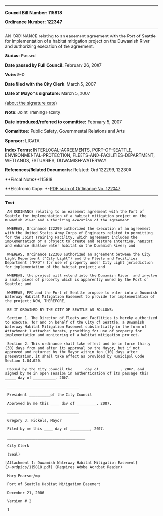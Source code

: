 

********

**Council Bill Number: 115818**
   
**Ordinance Number: 122347**
********

 AN ORDINANCE relating to an easement agreement with the Port of Seattle for implementation of a habitat mitigation project on the Duwamish River and authorizing execution of the agreement.

**Status:** Passed
   
**Date passed by Full Council:** February 26, 2007
   
**Vote:** 9-0
   
**Date filed with the City Clerk:** March 5, 2007
   
**Date of Mayor's signature:** March 5, 2007
   
[(about the signature date)](/~public/approvaldate.htm)
   
   
**Note:** Joint Training Facility

   
**Date introduced/referred to committee:** February 5, 2007
   
**Committee:** Public Safety, Governmental Relations and Arts
   
**Sponsor:** LICATA
   
   
**Index Terms:** INTERLOCAL-AGREEMENTS, PORT-OF-SEATTLE, ENVIRONMENTAL-PROTECTION, FLEETS-AND-FACILITIES-DEPARTMENT, WETLANDS, ESTUARIES, DUWAMISH-WATERWAY

**References/Related Documents:** Related: Ord 122299, 122300

**Fiscal Note:**115818

**Electronic Copy: **[PDF scan of Ordinance No. 122347](/~archives/Ordinances/Ord_122347.pdf)

********

**Text**
   
```
 AN ORDINANCE relating to an easement agreement with the Port of Seattle for implementation of a habitat mitigation project on the Duwamish River and authorizing execution of the agreement.

 WHEREAS, Ordinance 122299 authorized the execution of an agreement with the United States Army Corps of Engineers related to permitting for the Joint Training Facility, which agreement includes the implementation of a project to create and restore intertidal habitat and enhance shallow water habitat on the Duwamish River; and

 WHEREAS, Ordinance 122300 authorized an agreement between the City Light Department ("City Light") and the Fleets and Facilities Department ("FFD") for use of property under City Light jurisdiction for implementation of the habitat project; and

 WHEREAS, the project will extend into the Duwamish River, and involve a small piece of property which is apparently owned by the Port of Seattle; and

 WHEREAS, FFD and the Port of Seattle propose to enter into a Duwamish Waterway Habitat Mitigation Easement to provide for implementation of the project; NOW, THEREFORE,

 BE IT ORDAINED BY THE CITY OF SEATTLE AS FOLLOWS:

 Section 1. The Director of Fleets and Facilities is hereby authorized to execute, for and on behalf of the City of Seattle, a Duwamish Waterway Habitat Mitigation Easement substantially in the form of Attachment 1 attached hereto, providing for use of property for implementation and monitoring of a habitat mitigation project.

 Section 2. This ordinance shall take effect and be in force thirty (30) days from and after its approval by the Mayor, but if not approved and returned by the Mayor within ten (10) days after presentation, it shall take effect as provided by Municipal Code Section 1.04.020.

 Passed by the City Council the ____ day of _________, 2007, and signed by me in open session in authentication of its passage this _____ day of __________, 2007.

 _________________________________

 President __________of the City Council

 Approved by me this ____ day of _________, 2007.

 _________________________________

 Gregory J. Nickels, Mayor

 Filed by me this ____ day of _________, 2007.

 ____________________________________

 City Clerk

 (Seal)

[Attachment 1: Duwamish Waterway Habitat Mitigation Easement](/~ordpics/115818.pdf) (Requires Adobe Acrobat Reader)

 Mary Pearson/mp

 Port of Seattle Habitat Mitigation Easement

 December 21, 2006

 Version # 2

 1

```
